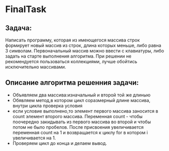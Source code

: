 # FinalTask
## Задача:
  Написать программу, которая из имеющегося массива строк формирует новый массив из строк, длина которых меньше, либо равна 3 символам. Первоначальный массив можно ввести с клавиатуры, либо задать на старте выполнения алгоритма. При решении не рекомендуется пользоваться коллекциями, лучше обойтись исключительно массивами.
  ## Описание алгоритма решенния задачи:
  - Объявляем два массива:изначальный и второй той же длиныю
  - Обявляем метод,в котором цикл соразмерный длине массива, внутри цикла проверка условия
  - если условие выполнено,то элемент первого массива заносится в count элемент второго массива. Переменная count - чтобы поочередно закидывать из первого массива во второй и чтобы потом не было пробелов. После присвоения увеличивается переменная count на 1 и возвращается к циклу for в котором i увеличивается на 1.
  - Проверяем цикл до конца и делаем вывод.

